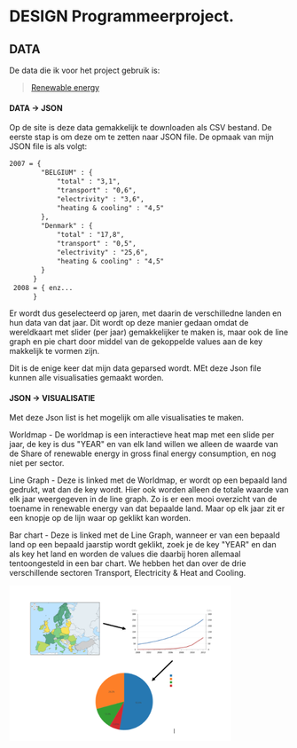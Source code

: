 # DESIGN Programmeerproject.

## DATA
De data die ik voor het project gebruik is:
> [Renewable energy](https://ec.europa.eu/eurostat/tgm/refreshTableAction.do?tab=table&plugin=1&pcode=sdg_07_40&language=en)

#### DATA -> JSON
Op de site is deze data gemakkelijk te downloaden als CSV bestand. De eerste stap is om deze om te zetten naar JSON file.
De opmaak van mijn JSON file is als volgt:

```
2007 = {
        "BELGIUM" : {
            "total" : "3,1",
            "transport" : "0,6",
            "electrivity" : "3,6",
            "heating & cooling" : "4,5"
        },
        "Denmark" : {
            "total" : "17,8",
            "transport" : "0,5",
            "electrivity" : "25,6",
            "heating & cooling" : "4,5"          
        }
      }
 2008 = { enz...    
      }
 ```

 Er wordt dus geselecteerd op jaren, met daarin de verschilledne landen en hun data van dat jaar. Dit wordt op deze manier gedaan omdat de wereldkaart met slider (per jaar) gemakkelijker te maken is, maar ook de line graph en pie chart door middel van de gekoppelde values aan de key makkelijk te vormen zijn.

 Dit is de enige keer dat mijn data geparsed wordt. MEt deze Json file kunnen alle visualisaties gemaakt worden.

 #### JSON -> VISUALISATIE

 Met deze Json list is het mogelijk om alle visualisaties te maken.

 Worldmap - De worldmap is een interactieve heat map met een slide per jaar, de key is dus "YEAR" en van elk land willen we               alleen de waarde van de Share of renewable energy in gross final energy consumption, en nog niet per sector.

 Line Graph - Deze is linked met de Worldmap, er wordt op een bepaald land gedrukt, wat dan de key wordt. Hier ook worden                   alleen de totale waarde van elk jaar weergegeven in de line graph. Zo is er een mooi overzicht van de toename in               renewable energy van dat bepaalde land. Maar op elk jaar zit er een knopje op de lijn waar op geklikt kan                     worden.

 Bar chart - Deze is linked met de Line Graph, wanneer er van een bepaald land op een bepaald jaarstip wordt geklikt, zoek je              de key "YEAR" en dan als key het land en worden de values die daarbij horen allemaal tentoongesteld in een bar                chart. We hebben het dan over de drie verschillende sectoren Transport, Electricity & Heat and Cooling.

<img src="doc/Schets_opmaak.png" width="400">
